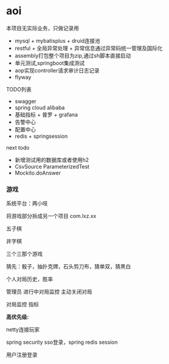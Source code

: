 # aoi
本项目无实际业务，只做记录用

- mysql + mybatisplus + druid连接池
- restful + 全局异常处理 + 异常信息通过异常码统一管理及国际化
- assembly打包整个项目为zip,通过sh脚本直接启动
- 单元测试,springboot集成测试
- aop实现controller请求审计日志记录
- flyway

TODO列表
- swagger
- spring cloud alibaba
- 基础指标 + 普罗 + grafana
- 告警中心
- 配置中心
- redis + springsession


next todo
- 新增测试用的数据库或者使用h2
- CsvSource ParameterizedTest
- Mockito.doAnswer


### 游戏
系统平台：两小吱

将游戏部分拆成另一个项目 com.lxz.xx

五子棋

井字棋

三个三那个游戏

猜先：骰子，抽扑克牌，石头剪刀布，猜单双，猜黑白

个人对局历史，胜率

管理员 进行中对局监控 主动关闭对局

对局监控 指标

**高优先级:**

netty连接玩家

spring security sso登录，spring redis session

用户注册登录